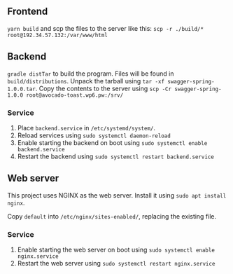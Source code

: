 ## Frontend

`yarn build` and scp the files to the server like this: `scp -r ./build/*
root@192.34.57.132:/var/www/html`

## Backend

`gradle distTar` to build the program. Files will be found in
`build/distributions`. Unpack the tarball using `tar -xf
swagger-spring-1.0.0.tar`. Copy the contents to the server using `scp -Cr
swagger-spring-1.0.0 root@avocado-toast.wp6.pw:/srv/`

### Service

1. Place `backend.service` in `/etc/systemd/system/`.
2. Reload services using `sudo systemctl daemon-reload`
3. Enable starting the backend on boot using `sudo systemctl enable
   backend.service`
4. Restart the backend using `sudo systemctl restart backend.service`

## Web server

This project uses NGINX as the web server. Install it using `sudo apt install
nginx`.

Copy `default` into `/etc/nginx/sites-enabled/`, replacing the existing file.

### Service

1. Enable starting the web server on boot using `sudo systemctl enable
   nginx.service`
2. Restart the web server using `sudo systemctl restart nginx.service`
